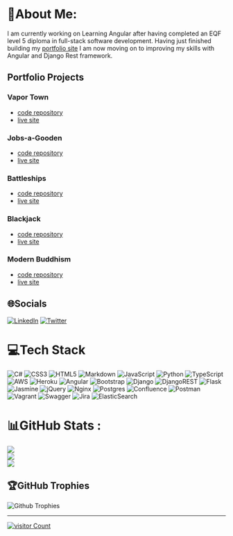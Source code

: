 # 💫About Me:

I am currently working on Learning Angular after having completed an EQF level 5 diploma in full-stack software development.
Having just finished building my [portfolio site](https://dev-bowers.com) I am now moving on to improving my skills with Angular and Django Rest framework.

## Portfolio Projects

### Vapor Town

* [code repository](https://github.com/dnlbowers/Vape-Store)
* [live site](https://vaportown.dev-bowers.com/)

### Jobs-a-Gooden

  * [code repository](https://github.com/dnlbowers/jobs-a-gooden)
  * [live site](https://jag.dev-bowers.com/)

### Battleships

  * [code repository](https://github.com/dnlbowers/battleships)
  * [live site](https://battleships.dev-bowers.com/)

### Blackjack

  * [code repository](https://github.com/dnlbowers/blackjack)
  * [live site](https://blackjack.dev-bowers.com/)

### Modern Buddhism

  * [code repository](https://github.com/dnlbowers/modern-buddhism)
  * [live site](https://pp1.dev-bowers.com/)

## 🌐Socials

[![LinkedIn](https://img.shields.io/badge/LinkedIn-%230077B5.svg?logo=linkedin&logoColor=white)](https://linkedin.com/in/dnlbowers) [![Twitter](https://img.shields.io/badge/Twitter-%231DA1F2.svg?logo=Twitter&logoColor=white)](https://twitter.com/DevidBowers)

# 💻Tech Stack

![C#](https://img.shields.io/badge/c%23-%23239120.svg?style=plastic&logo=c-sharp&logoColor=white) ![CSS3](https://img.shields.io/badge/css3-%231572B6.svg?style=plastic&logo=css3&logoColor=white) ![HTML5](https://img.shields.io/badge/html5-%23E34F26.svg?style=plastic&logo=html5&logoColor=white) ![Markdown](https://img.shields.io/badge/markdown-%23000000.svg?style=plastic&logo=markdown&logoColor=white) ![JavaScript](https://img.shields.io/badge/javascript-%23323330.svg?style=plastic&logo=javascript&logoColor=%23F7DF1E) ![Python](https://img.shields.io/badge/python-3670A0?style=plastic&logo=python&logoColor=ffdd54) ![TypeScript](https://img.shields.io/badge/typescript-%23007ACC.svg?style=plastic&logo=typescript&logoColor=white) ![AWS](https://img.shields.io/badge/AWS-%23FF9900.svg?style=plastic&logo=amazon-aws&logoColor=white) ![Heroku](https://img.shields.io/badge/heroku-%23430098.svg?style=plastic&logo=heroku&logoColor=white) ![Angular](https://img.shields.io/badge/angular-%23DD0031.svg?style=plastic&logo=angular&logoColor=white) ![Bootstrap](https://img.shields.io/badge/bootstrap-%23563D7C.svg?style=plastic&logo=bootstrap&logoColor=white) ![Django](https://img.shields.io/badge/django-%23092E20.svg?style=plastic&logo=django&logoColor=white) ![DjangoREST](https://img.shields.io/badge/DJANGO-REST-ff1709?style=plastic&logo=django&logoColor=white&color=ff1709&labelColor=gray) ![Flask](https://img.shields.io/badge/flask-%23000.svg?style=plastic&logo=flask&logoColor=white) ![Jasmine](https://img.shields.io/badge/jasmine-%238A4182.svg?style=plastic&logo=jasmine&logoColor=white) ![jQuery](https://img.shields.io/badge/jquery-%230769AD.svg?style=plastic&logo=jquery&logoColor=white) ![Nginx](https://img.shields.io/badge/nginx-%23009639.svg?style=plastic&logo=nginx&logoColor=white) ![Postgres](https://img.shields.io/badge/postgres-%23316192.svg?style=plastic&logo=postgresql&logoColor=white) ![Confluence](https://img.shields.io/badge/confluence-%23172BF4.svg?style=plastic&logo=confluence&logoColor=white) ![Postman](https://img.shields.io/badge/Postman-FF6C37?style=plastic&logo=postman&logoColor=white) ![Vagrant](https://img.shields.io/badge/vagrant-%231563FF.svg?style=plastic&logo=vagrant&logoColor=white) ![Swagger](https://img.shields.io/badge/-Swagger-%23Clojure?style=plastic&logo=swagger&logoColor=white) ![Jira](https://img.shields.io/badge/jira-%230A0FFF.svg?style=plastic&logo=jira&logoColor=white) ![ElasticSearch](https://img.shields.io/badge/-ElasticSearch-005571?style=plastic&logo=elasticsearch)

# 📊GitHub Stats :

![](https://github-readme-stats.vercel.app/api?username=dnlbowers&theme=radical&hide_border=false&include_all_commits=false&count_private=false)<br/>
![](https://github-readme-streak-stats.herokuapp.com/?user=dnlbowers&theme=radical&hide_border=false)<br/>
![](https://github-readme-stats.vercel.app/api/top-langs/?username=dnlbowers&theme=radical&hide_border=false&include_all_commits=false&count_private=false&layout=compact)

## 🏆GitHub Trophies

![Github Trophies](https://github-trophies.vercel.app/?username=dnlbowers&theme=radical&no-frame=false&no-bg=false&margin-w=4)

---
[![visitor Count](https://visitcount.itsvg.in/api?id=dnlbowers&icon=0&color=0)](https://visitcount.itsvg.in)
  
<!--
**dnlbowers/dnlbowers** is a ✨ _special_ ✨ repository because its `README.md` (this file) appears on your GitHub profile.

Here are some ideas to get you started:

- 🔭 I’m currently working on ...
- 🌱 I’m currently learning ...
- 👯 I’m looking to collaborate on ...
- 🤔 I’m looking for help with ...
- 💬 Ask me about ...
- 📫 How to reach me: ...
- 😄 Pronouns: ...
- ⚡ Fun fact: ...
-->
